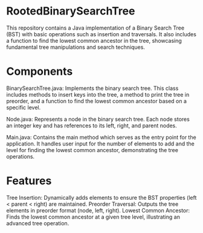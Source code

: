 ﻿# RootedBinarySearchTree
This repository contains a Java implementation of a Binary Search Tree (BST) with basic operations such as insertion and traversals. It also includes a function to find the lowest common ancestor in the tree, showcasing fundamental tree manipulations and search techniques.

# Components
BinarySearchTree.java: Implements the binary search tree. This class includes methods to insert keys into the tree, a method to print the tree in preorder, and a function to find the lowest common ancestor based on a specific level.

Node.java: Represents a node in the binary search tree. Each node stores an integer key and has references to its left, right, and parent nodes.

Main.java: Contains the main method which serves as the entry point for the application. It handles user input for the number of elements to add and the level for finding the lowest common ancestor, demonstrating the tree operations.

# Features
Tree Insertion: Dynamically adds elements to ensure the BST properties (left < parent < right) are maintained.
Preorder Traversal: Outputs the tree elements in preorder format (node, left, right).
Lowest Common Ancestor: Finds the lowest common ancestor at a given tree level, illustrating an advanced tree operation.
